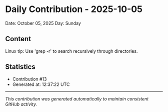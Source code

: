 # Daily Contribution - 2025-10-05

Date: October 05, 2025
Day: Sunday

## Content

Linux tip: Use 'grep -r' to search recursively through directories.

## Statistics

- Contribution #13
- Generated at: 12:37:22 UTC

---
*This contribution was generated automatically to maintain consistent GitHub activity.*

